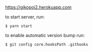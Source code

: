 https://gikopoi2.herokuapp.com

to start server, run:

``$ yarn start``

to enable automatic version bump run:

``$ git config core.hooksPath .githooks``

